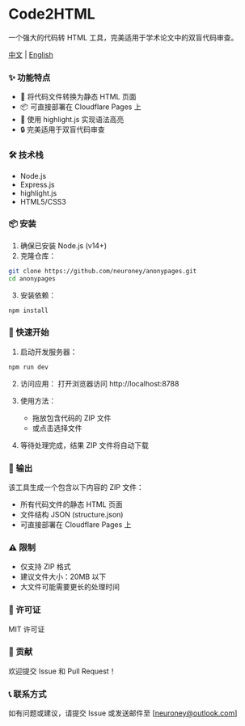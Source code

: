 # Code2HTML

一个强大的代码转 HTML 工具，完美适用于学术论文中的双盲代码审查。

[中文](READMEcn.md) | [English](README.md)

### ✨ 功能特点

- 🚀 将代码文件转换为静态 HTML 页面
- 📦 可直接部署在 Cloudflare Pages 上
- 🎨 使用 highlight.js 实现语法高亮
- 🔒 完美适用于双盲代码审查

### 🛠️ 技术栈

- Node.js
- Express.js
- highlight.js
- HTML5/CSS3

### 📦 安装

1. 确保已安装 Node.js (v14+)
2. 克隆仓库：
```bash
git clone https://github.com/neuroney/anonypages.git
cd anonypages
```

3. 安装依赖：
```bash
npm install
```

### 🚀 快速开始

1. 启动开发服务器：
```bash
npm run dev
```

2. 访问应用：
打开浏览器访问 http://localhost:8788

3. 使用方法：
   - 拖放包含代码的 ZIP 文件
   - 或点击选择文件

4. 等待处理完成，结果 ZIP 文件将自动下载

### 📄 输出

该工具生成一个包含以下内容的 ZIP 文件：
- 所有代码文件的静态 HTML 页面
- 文件结构 JSON (structure.json)
- 可直接部署在 Cloudflare Pages 上

### ⚠️ 限制

- 仅支持 ZIP 格式
- 建议文件大小：20MB 以下
- 大文件可能需要更长的处理时间

### 📝 许可证

MIT 许可证

### 🤝 贡献

欢迎提交 Issue 和 Pull Request！

### 📞 联系方式

如有问题或建议，请提交 Issue 或发送邮件至 [neuroney@outlook.com] 